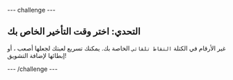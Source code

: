 \--- challenge \---

## التحدي: اختر وقت التأخير الخاص بك

غير الأرقام في الكتلة `التقاط تلقائي` الخاصة بك. يمكنك تسريع لعبتك لجعلها أصعب ، أو إبطائها لإضافة التشويق!

\--- /challenge \---